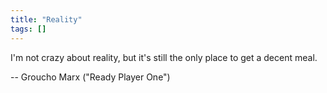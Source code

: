 ```yaml
---
title: "Reality"
tags: []
---
```


I'm not crazy about reality, but it's still the only place to get a decent meal.

-- Groucho Marx ("Ready Player One")
